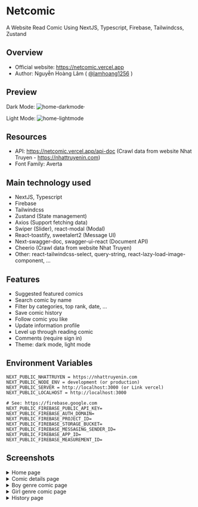 # Netcomic
A Website Read Comic Using NextJS, Typescript, Firebase, Tailwindcss, Zustand

## Overview

 - Official website: https://netcomic.vercel.app
-  Author: Nguyễn Hoàng Lâm ( [@lamhoang1256](https://github.com/lamhoang1256) )

## Preview

Dark Mode:
![home-darkmode·](https://user-images.githubusercontent.com/61537853/198968769-85739c4c-7b50-40a6-a38b-020a2eba05da.png)

Light Mode:
![home-lightmode](https://user-images.githubusercontent.com/61537853/198992036-e3b1c77e-93fa-483d-92f0-634b72c47bf0.png)


## Resources

- API: https://netcomic.vercel.app/api-doc (Crawl data from website Nhat Truyen - https://nhattruyenin.com)
- Font Family: Averta

## Main technology used

- NextJS, Typescript
- Firebase
- Tailwindcss
- Zustand (State management)
- Axios (Support fetching data)
- Swiper (Slider), react-modal (Modal)
- React-toastify, sweetalert2 (Message UI)
- Next-swagger-doc, swagger-ui-react (Document API)
- Cheerio (Crawl data from website Nhat Truyen)
- Other: react-tailwindcss-select, query-string, react-lazy-load-image-component, ...

## Features

- Suggested featured comics
- Search comic by name
- Filter by categories, top rank, date, ...
- Save comic history
- Follow comic you like
- Update information profile
- Level up through reading comic
- Comments (require sign in)
- Theme: dark mode, light mode

## Environment Variables

```
NEXT_PUBLIC_NHATTRUYEN = https://nhattruyenin.com
NEXT_PUBLIC_NODE_ENV = development (or production)
NEXT_PUBLIC_SERVER = http://localhost:3000 (or Link vercel)
NEXT_PUBLIC_LOCALHOST = http://localhost:3000

# See: https://firebase.google.com
NEXT_PUBLIC_FIREBASE_PUBLIC_API_KEY=
NEXT_PUBLIC_FIREBASE_AUTH_DOMAIN=
NEXT_PUBLIC_FIREBASE_PROJECT_ID=
NEXT_PUBLIC_FIREBASE_STORAGE_BUCKET=
NEXT_PUBLIC_FIREBASE_MESSAGING_SENDER_ID=
NEXT_PUBLIC_FIREBASE_APP_ID=
NEXT_PUBLIC_FIREBASE_MEASUREMENT_ID=
```

## Screenshots

<details>
 <summary>Home page</summary>
 <p>
 
 ![homepage](https://user-images.githubusercontent.com/61537853/198968769-85739c4c-7b50-40a6-a38b-020a2eba05da.png)
 </p>
</details>

<details>
 <summary>Comic details page</summary>
 <p>
 
 ![detail](https://user-images.githubusercontent.com/61537853/198970344-c4087645-cb48-4794-beab-1404e72dd3e4.png)
 </p>
</details>



<details>
 <summary>Boy genre comic page</summary>
 <p>
 
![boy](https://user-images.githubusercontent.com/61537853/198970223-59970bb5-54de-42d2-9495-aacdefd3c2cf.png)
 </p>
</details>

<details>
 <summary>Girl genre comic page</summary>
 <p>
 
 ![girl](https://user-images.githubusercontent.com/61537853/198970159-1ade4311-6a5f-4eb9-96e7-1edd3ec7672e.png)
 </p>
</details>

<details>
 <summary>History page</summary>
 <p>
 
![history](https://user-images.githubusercontent.com/61537853/198970281-e81a788d-401c-43a6-b606-4c70aeab8c2a.png)
 </p>
</details>
